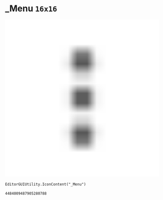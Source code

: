 # _Menu `16x16`
<img src="/img/_Menu.png" width=512 height=512>

``` CSharp
EditorGUIUtility.IconContent("_Menu")
```
```
4484009487905280788
```
